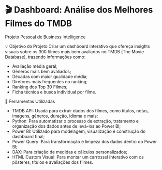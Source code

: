 # 🎬 Dashboard: Análise dos Melhores Filmes do TMDB

Projeto Pessoal de Business Intelligence

💡 Objetivo do Projeto
Criar um dashboard interativo que ofereça insights visuais sobre os 300 filmes mais bem avaliados no TMDB (The Movie Database), trazendo informações como:
- Avaliação média geral;
- Gêneros mais bem avaliados;
- Décadas com maior qualidade média;
- Diretores mais frequentes no ranking;
- Ranking dos Top 30 Filmes;
- Ficha técnica e busca individual por filme.

🔧 Ferramentas Utilizadas
- TMDB API: Usada para extrair dados dos filmes, como títulos, notas, imagens, gêneros, duração, idioma e mais;
- Python: Para automatizar o processo de extração, tratamento e organização dos dados antes de levá-los ao Power BI;
- Power BI: Utilizado para modelagem, visualização e construção do dashboard final;
- Power Query: Para transformação e limpeza dos dados dentro do Power BI;
- DAX: Para criação de medidas e cálculos personalizados;
- HTML Custom Visual: Para montar um carrossel interativo com os pôsteres, títulos e avaliações dos filmes.
